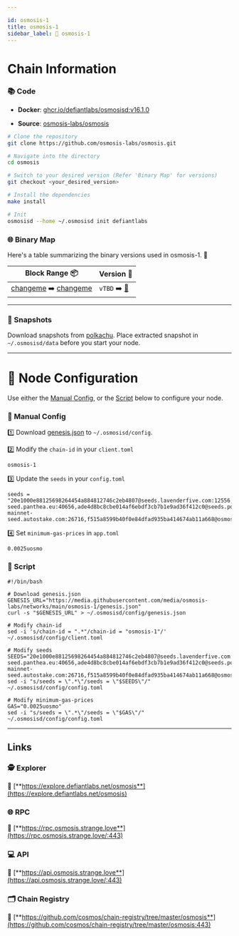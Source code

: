 ```yaml
---

id: osmosis-1
title: osmosis-1
sidebar_label: 🔗 osmosis-1
---
```

# Chain Information

### 📚 Code
- **Docker**: [ghcr.io/defiantlabs/osmosisd:v16.1.0](https://github.com/DefiantLabs/externalPackages/pkgs/container/osmosisd/110595350?tag=v16.1.0)

- **Source**: [osmosis-labs/osmosis](https://github.com/osmosis-labs/osmosis)

```bash
# Clone the repository
git clone https://github.com/osmosis-labs/osmosis.git

# Navigate into the directory
cd osmosis

# Switch to your desired version (Refer 'Binary Map' for versions)
git checkout <your_desired_version>

# Install the dependencies
make install

# Init
osmosisd --home ~/.osmosisd init defiantlabs

```

### 🌐 Binary Map 

Here's a table summarizing the binary versions used in osmosis-1. 🚀

| Block Range  📦                                                    | Version 📔 |
|------------------------------------------------------------|------------|
| [changeme](https://www.mintscan.io/osmosis/blocks/1) ➡️ [changeme](https://www.mintscan.io/osmosis/blocks/1)       | `vTBD` ➡️ [🔗](https://en.wikipedia.org/wiki/HTTP_404)   |

---

### 💾 Snapshots

Download snapshots from [polkachu](https://www.polkachu.com/tendermint_snapshots/osmosis).  Place extracted snapshot in `~/.osmosisd/data` before you start your node.

---

# 🚀 Node Configuration

Use either the [Manual Config](#-manual-config), or the [Script](#-script) below to configure your node.

### 📂 Manual Config

1️⃣ Download [genesis.json](https://media.githubusercontent.com/media/osmosis-labs/networks/main/osmosis-1/genesis.json) to `~/.osmosisd/config`.

2️⃣ Modify the `chain-id` in your `client.toml`

```text
osmosis-1
```

3️⃣ Update the `seeds` in your `config.toml`

```text
seeds = "20e1000e88125698264454a884812746c2eb4807@seeds.lavenderfive.com:12556,3cc024d1c760c9cd96e6413abaf3b36a8bdca58e@seeds.goldenratiostaking.net:1630,4dac1272a42e6b9e3ae3766304e12f1cb09ecbf0@osmosis-seed.panthea.eu:40656,ade4d8bc8cbe014af6ebdf3cb7b1e9ad36f412c0@seeds.polkachu.com:12556,ebc272824924ea1a27ea3183dd0b9ba713494f83@osmosis-mainnet-seed.autostake.com:26716,f515a8599b40f0e84dfad935ba414674ab11a668@osmosis.blockpane.com:26656"
```

4️⃣ Set `minimum-gas-prices` in `app.toml`

```text
0.0025uosmo
```

### 🔧 Script
```shell
#!/bin/bash

# Download genesis.json
GENESIS_URL="https://media.githubusercontent.com/media/osmosis-labs/networks/main/osmosis-1/genesis.json"
curl -s "$GENESIS_URL" > ~/.osmosisd/config/genesis.json

# Modify chain-id
sed -i 's/chain-id = ".*"/chain-id = "osmosis-1"/' ~/.osmosisd/config/client.toml

# Modify seeds
SEEDS="20e1000e88125698264454a884812746c2eb4807@seeds.lavenderfive.com:12556,3cc024d1c760c9cd96e6413abaf3b36a8bdca58e@seeds.goldenratiostaking.net:1630,4dac1272a42e6b9e3ae3766304e12f1cb09ecbf0@osmosis-seed.panthea.eu:40656,ade4d8bc8cbe014af6ebdf3cb7b1e9ad36f412c0@seeds.polkachu.com:12556,ebc272824924ea1a27ea3183dd0b9ba713494f83@osmosis-mainnet-seed.autostake.com:26716,f515a8599b40f0e84dfad935ba414674ab11a668@osmosis.blockpane.com:26656"
sed -i "s/seeds = \".*\"/seeds = \"$SEEDS\"/" ~/.osmosisd/config/config.toml

# Modify minimum-gas-prices
GAS="0.0025uosmo"
sed -i "s/seeds = \".*\"/seeds = \"$GAS\"/" ~/.osmosisd/config/config.toml

```

---

## Links

### 🕵️ **Explorer**

🔗 [**https://explore.defiantlabs.net/osmosis**](https://explore.defiantlabs.net/osmosis)

### 🌐 **RPC** 

🔗 [**https://rpc.osmosis.strange.love**](https://rpc.osmosis.strange.love/:443)

### 💻 **API**

🔗 [**https://api.osmosis.strange.love**](https://api.osmosis.strange.love/:443)

### 🗂️ **Chain Registry**

🔗 [**https://github.com/cosmos/chain-registry/tree/master/osmosis**](https://github.com/cosmos/chain-registry/tree/master/osmosis:443)

